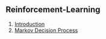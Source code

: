 ## Reinforcement-Learning

1. [Introduction](www.google.com) </br>
2. [Markov Decision Process](www.abbcs.com)

